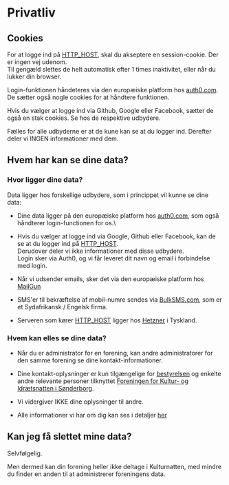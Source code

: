 # Privatliv




## Cookies
For at logge ind på [HTTP_HOST](https://HTTP_HOST), skal du akseptere en session-cookie. Der er ingen vej udenom.\
        Til gengæld slettes de helt automatisk efter 1 times inaktivitet, eller når du lukker din browser.

Login-funktionen håndeteres via den europæiske platform hos [auth0.com](https://auth0.com). De sætter også nogle cookies for at håndtere funktionen.

Hvis du vælger at logge ind via Github, Google eller Facebook, sætter de også en stak cookies. Se hos de respektive udbydere.

Fælles for alle udbyderne er at de kune kan se at du logger ind. Derefter deler vi INGEN informationer med dem.





## Hvem har kan se dine data?




### Hvor ligger dine data?
Data ligger hos forskellige udbydere, som i princippet vil kunne se dine data:

* Dine data ligger på den europæiske platform hos [auth0.com](https://auth0.com), som også håndterer login-functionen for os.\

* Hvis du vælger at logge ind via Google, Github eller Facebook, kan de se at du logger ind på [HTTP_HOST](https://HTTP_HOST).\
        Derudover deler vi ikke informationer med disse udbydere.\
        Login sker via Auth0, og vi får leveret dit navn og email i forbindelse med login.

* Når vi udsender emails, sker det via den europæiske platform hos [MailGun](https://mailgin.com)

* SMS'er til bekræftelse af mobil-numre sendes via [BulkSMS.com](https://bulksms.com), som er et Sydafrikansk / Engelsk firma.

* Serveren som kører [HTTP_HOST](https://HTTP_HOST) ligger hos [Hetzner](https://hetzner.cloud) i Tyskland.





### Hvem kan elles se dine data?

* Når du er administrator for en forening, kan andre administratorer for den samme forening se dine kontakt-informationer.

* Dine kontakt-oplysninger er kun tilgængelige for [bestyrelsen](https://kulturnatten6400.dk/bestyrelsen/)
og enkelte andre relevante personer tilknyttet [Foreningen for Kultur- og Idrætsnatten i Sønderborg](https://kulturnatten6400.dk/bestyrelsen/).

* Vi vidergiver IKKE dine oplysninger til andre.

* Alle informationer vi har om dig kan ses i detaljer [her](/dine-data)





## Kan jeg få slettet mine data?
Selvfølgelig.

Men dermed kan din forening heller ikke deltage i Kulturnatten, med mindre du finder en anden til at administrerer foreningens data.
